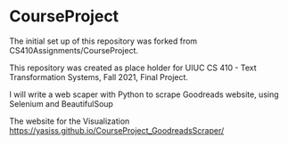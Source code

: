 # CourseProject

The initial set up of this repository was forked from CS410Assignments/CourseProject.

This repository was created as place holder for UIUC CS 410 - Text Transformation Systems, Fall 2021, Final Project.

I will write a web scaper with Python to scrape Goodreads website, using Selenium and BeautifulSoup


The website for the Visualization 
https://yasiss.github.io/CourseProject_GoodreadsScraper/
